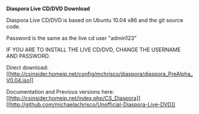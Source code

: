 **Diaspora Live CD/DVD Download**

Diaspora Live CD/DVD is based on Ubuntu 10.04 x86 and the git source code.

Password is the same as the live cd user "admin123"

IF YOU ARE TO INSTALL THE LIVE CD/DVD, CHANGE THE USERNAME AND PASSWORD. 

Direct download: [[http://csinsider.homeip.net/config/mchrisco/diaspora/diaspora_PreAlpha_V0.04.iso]]


Documentation and Previous versions here: [[http://csinsider.homeip.net/index.php/CS_Diaspora]]
<br>
[[http://github.com/michaelachrisco/Unofficial-Diaspora-Live-DVD]]

<br>